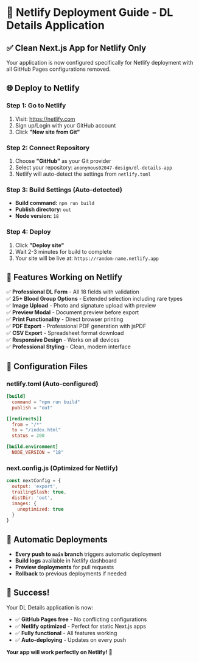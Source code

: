 # 🚀 Netlify Deployment Guide - DL Details Application

## ✅ **Clean Next.js App for Netlify Only**

Your application is now configured specifically for Netlify deployment with all GitHub Pages configurations removed.

## 🌐 **Deploy to Netlify**

### **Step 1: Go to Netlify**
1. Visit: https://netlify.com
2. Sign up/Login with your GitHub account
3. Click **"New site from Git"**

### **Step 2: Connect Repository**
1. Choose **"GitHub"** as your Git provider
2. Select your repository: `anonymous02047-design/dl-details-app`
3. Netlify will auto-detect the settings from `netlify.toml`

### **Step 3: Build Settings (Auto-detected)**
- **Build command:** `npm run build`
- **Publish directory:** `out`
- **Node version:** `18`

### **Step 4: Deploy**
1. Click **"Deploy site"**
2. Wait 2-3 minutes for build to complete
3. Your site will be live at: `https://random-name.netlify.app`

## 🎯 **Features Working on Netlify**

✅ **Professional DL Form** - All 18 fields with validation  
✅ **25+ Blood Group Options** - Extended selection including rare types  
✅ **Image Upload** - Photo and signature upload with preview  
✅ **Preview Modal** - Document preview before export  
✅ **Print Functionality** - Direct browser printing  
✅ **PDF Export** - Professional PDF generation with jsPDF  
✅ **CSV Export** - Spreadsheet format download  
✅ **Responsive Design** - Works on all devices  
✅ **Professional Styling** - Clean, modern interface  

## 🔧 **Configuration Files**

### **netlify.toml** (Auto-configured)
```toml
[build]
  command = "npm run build"
  publish = "out"

[[redirects]]
  from = "/*"
  to = "/index.html"
  status = 200

[build.environment]
  NODE_VERSION = "18"
```

### **next.config.js** (Optimized for Netlify)
```javascript
const nextConfig = {
  output: 'export',
  trailingSlash: true,
  distDir: 'out',
  images: {
    unoptimized: true
  }
}
```

## 🚀 **Automatic Deployments**

- **Every push to `main` branch** triggers automatic deployment
- **Build logs** available in Netlify dashboard
- **Preview deployments** for pull requests
- **Rollback** to previous deployments if needed

## 🎉 **Success!**

Your DL Details application is now:
- ✅ **GitHub Pages free** - No conflicting configurations
- ✅ **Netlify optimized** - Perfect for static Next.js apps
- ✅ **Fully functional** - All features working
- ✅ **Auto-deploying** - Updates on every push

**Your app will work perfectly on Netlify!** 🚀
